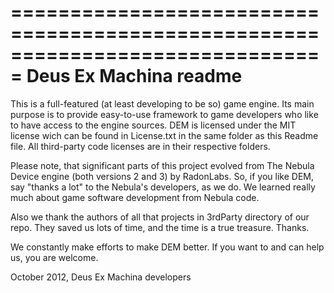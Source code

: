 ===============================================================================
Deus Ex Machina readme
===============================================================================

This is a full-featured (at least developing to be so) game engine. Its main
purpose is to provide easy-to-use framework to game developers who like to have
access to the engine sources. DEM is licensed under the MIT license wich can be
found in License.txt in the same folder as this Readme file. All third-party
code licenses are in their respective folders.

Please note, that significant parts of this project evolved from
The Nebula Device engine (both versions 2 and 3) by RadonLabs. So, if you like
DEM, say "thanks a lot" to the Nebula's developers, as we do. We learned really
much about game software development from Nebula code.

Also we thank the authors of all that projects in 3rdParty directory of our
repo. They saved us lots of time, and the time is a true treasure. Thanks.

We constantly make efforts to make DEM better. If you want to and can help us,
you are welcome.

October 2012, Deus Ex Machina developers